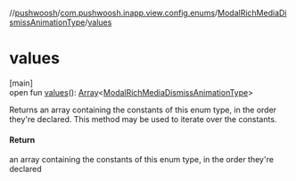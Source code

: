 //[pushwoosh](../../../index.md)/[com.pushwoosh.inapp.view.config.enums](../index.md)/[ModalRichMediaDismissAnimationType](index.md)/[values](values.md)

# values

[main]\
open fun [values](values.md)(): [Array](https://kotlinlang.org/api/latest/jvm/stdlib/kotlin-stdlib/kotlin/-array/index.html)&lt;[ModalRichMediaDismissAnimationType](index.md)&gt;

Returns an array containing the constants of this enum type, in the order they're declared. This method may be used to iterate over the constants.

#### Return

an array containing the constants of this enum type, in the order they're declared
